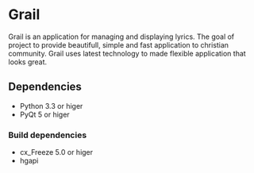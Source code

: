 # Grail #

Grail is an application for managing and displaying lyrics.
The goal of project to provide beautifull, simple and fast application to christian community.
Grail uses latest technology to made flexible application that looks great.

## Dependencies ##

* Python 3.3 or higer
* PyQt 5 or higer

### Build dependencies ###
* cx_Freeze 5.0 or higer
* hgapi
